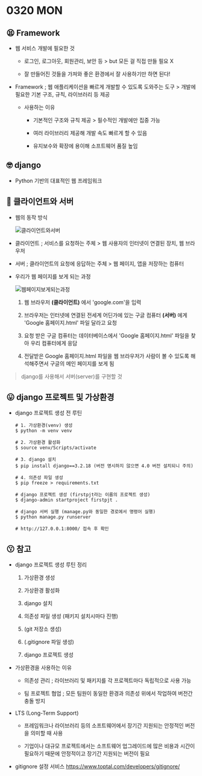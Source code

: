 # 0320 MON

## 😫 Framework

- 웹 서비스 개발에 필요한 것

  - 로그인, 로그아웃, 회원관리, 보안 등 > but 모든 걸 직접 만들 필요 X

  - 잘 만들어진 것들을 가져와 좋은 환경에서 잘 사용하기만 하면 된다!

- Framework ; 웹 애플리케이션을 빠르게 개발할 수 있도록 도와주는 도구 > 개발에 필요한 기본 구조, 규칙, 라이브러리 등 제공

  - 사용하는 이유

    - 기본적인 구조와 규칙 제공 > 필수적인 개발에만 집중 가능

    - 여러 라이브러리 제공해 개발 속도 빠르게 할 수 있음

    - 유지보수와 확장에 용이해 소프트웨어 품질 높임

## 🤓 django

- Python 기반의 대표적인 웹 프레임워크

## 🫢 클라이언트와 서버

- 웹의 동작 방식

  ![클라이언트와서버](https://user-images.githubusercontent.com/121418205/226229385-993304d5-2546-4ff4-9495-5a11190df00a.png)

- 클라이언트 ; 서비스를 요청하는 주체 > 웹 사용자의 인터넷이 연결된 장치, 웹 브라우저

- 서버 ; 클라이언트의 요청에 응답하는 주체 > 웹 페이지, 앱을 저장하는 컴퓨터

- 우리가 웹 페이지를 보게 되는 과정

  ![웹페이지보게되는과정](https://user-images.githubusercontent.com/121418205/226229541-5eed9d23-9ca7-4b61-b619-dfe28ca07aa6.png)

  1. 웹 브라우저 **(클라이언트)** 에서 'google.com'을 입력

  2. 브라우저는 인터넷에 연결된 전세계 어딘가에 있는 구글 컴퓨터 **(서버)** 에게 'Google 홈페이지.html' 파일 달라고 요청

  3. 요청 받은 구글 컴퓨터는 데이터베이스에서 'Google 홈페이지.html' 파일을 찾아 우리 컴퓨터에게 응담

  4. 전달받은 Google 홈페이지.html 파일을 웹 브라우저가 사람이 볼 수 있도록 해석해주면서 구글의 메인 페이지를 보게 됨

> django를 사용해서 서버(server)를 구현할 것

## 😛 django 프로젝트 및 가상환경

- django 프로젝트 생성 전 루틴

  ```
  # 1. 가상환경(venv) 생성
  $ python -m venv venv

  # 2. 가상환경 활성화
  $ source venv/Scripts/activate

  # 3. django 설치
  $ pip install django==3.2.18 (버전 명시하지 않으면 4.0 버전 설치되니 주의)

  # 4. 의존성 파일 생성
  $ pip freeze > requirements.txt
  
  # django 프로젝트 생성 (firstpjt라는 이름의 프로젝트 생성)
  $ django-admin startproject firstpjt .

  # django 서버 실행 (manage.py와 동일한 경로에서 명령어 실행)
  $ python manage.py runserver

  # http://127.0.0.1:8000/ 접속 후 확인
  ```

## 😗 참고

- django 프로젝트 생성 루틴 정리

  1. 가상환경 생성

  2. 가상환경 활성화

  3. django 설치

  4. 의존성 파일 생성 (패키지 설치시마다 진행)

  5. (git 저장소 생성)

  6. (.gitignore 파일 생성)

  7. django 프로젝트 생성

- 가상환경을 사용하는 이유

  - 의존성 관리 ; 라이브러리 및 패키지를 각 프로젝트마다 독립적으로 사용 가능

  - 팀 프로젝트 협업 ; 모든 팀원이 동일한 환경과 의존성 위에서 작업하여 버전간 충돌 방지

- LTS (Long-Term Support)

  - 프레임워크나 라이브러리 등의 소프트웨어에서 장기간 지원되는 안정적인 버전을 의미할 때 사용

  - 기업이나 대규모 프로젝트에서는 소프트웨어 업그레이드에 많은 비용과 시간이 필요하기 때문에 안정적이고 장기간 지원되는 버전이 필요

- gitignore 설정 서비스 https://www.toptal.com/developers/gitignore/